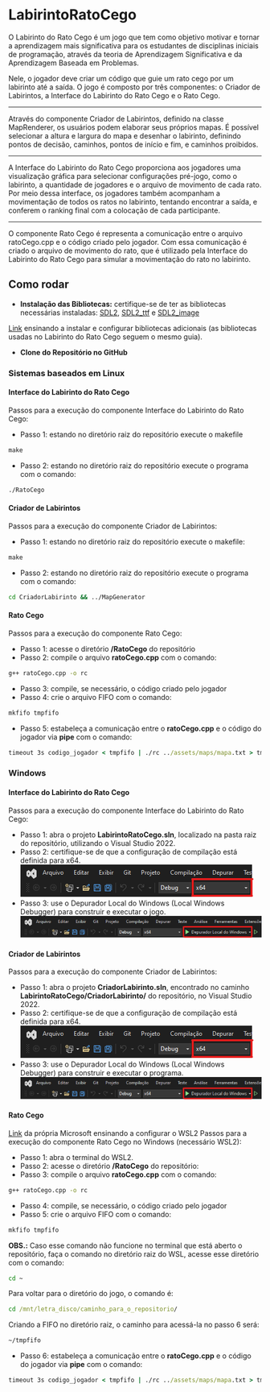 # LabirintoRatoCego

O Labirinto do Rato Cego é um jogo que tem como objetivo motivar e tornar a aprendizagem mais significativa para os estudantes de disciplinas iniciais de programação, através da teoria de Aprendizagem Significativa e da Aprendizagem Baseada em Problemas.

Nele, o jogador deve criar um código que guie um rato cego por um labirinto até a saída. O jogo é composto por três componentes: o Criador de Labirintos, a Interface do Labirinto do Rato Cego e o Rato Cego.
___
Através do componente Criador de Labirintos, definido na classe MapRenderer, os usuários podem elaborar seus próprios mapas. É possível selecionar a altura e largura do mapa e desenhar o labirinto, definindo pontos de decisão, caminhos, pontos de início e fim, e caminhos proibidos.

___
A Interface do Labirinto do Rato Cego proporciona aos jogadores uma visualização gráfica para selecionar configurações pré-jogo, como o labirinto, a quantidade de jogadores e o arquivo de movimento de cada rato. Por meio dessa interface, os jogadores também acompanham a movimentação de todos os ratos no labirinto, tentando encontrar a saída, e conferem o ranking final com a colocação de cada participante.

___
O componente Rato Cego é representa a comunicação entre o arquivo ratoCego.cpp e o código criado pelo jogador. Com essa comunicação é criado o arquivo de movimento do rato, que é utilizado pela Interface do Labirinto do Rato Cego para simular a movimentação do rato no labirinto.



## Como rodar

- **Instalação das Bibliotecas:** certifique-se de ter as bibliotecas necessárias instaladas: [SDL2](https://lazyfoo.net/tutorials/SDL/01_hello_SDL/index.php), [SDL2_ttf](https://github.com/libsdl-org/SDL_ttf/releases) e [SDL2_image](https://github.com/libsdl-org/SDL_image/releases)
  
[Link](https://lazyfoo.net/tutorials/SDL/06_extension_libraries_and_loading_other_image_formats/index.php) ensinando a instalar e configurar bibliotecas adicionais (as bibliotecas usadas no Labirinto do Rato Cego seguem o mesmo guia).
- **Clone do Repositório no GitHub**

### Sistemas baseados em Linux

#### Interface do Labirinto do Rato Cego
Passos para a execução do componente Interface do Labirinto do Rato Cego:
- Passo 1: estando no diretório raiz do repositório execute o makefile
```cmd
make
```
- Passo 2: estando no diretório raiz do repositório execute o programa com o comando:
```cmd
./RatoCego
```

#### Criador de Labirintos
Passos para a execução do componente Criador de Labirintos:
- Passo 1: estando no diretório raiz do repositório execute o makefile:
```cmd
make
```
- Passo 2: estando no diretório raiz do repositório execute o programa com o comando:
```cmd
cd CriadorLabirinto && ../MapGenerator
```

#### Rato Cego
Passos para a execução do componente Rato Cego:
- Passo 1: acesse o diretório **/RatoCego** do repositório
- Passo 2: compile o arquivo **ratoCego.cpp** com o comando:
```cmd
g++ ratoCego.cpp -o rc
```
- Passo 3: compile, se necessário, o código criado pelo jogador
- Passo 4: crie o arquivo FIFO com o comando:
```cmd
mkfifo tmpfifo
```
- Passo 5: estabeleça a comunicação entre o **ratoCego.cpp** e o código do jogador via **pipe** com o comando:
```cmd
timeout 3s codigo_jogador < tmpfifo | ./rc ../assets/maps/mapa.txt > tmpfifo
```

### Windows

#### Interface do Labirinto do Rato Cego
Passos para a execução do componente Interface do Labirinto do Rato Cego:
- Passo 1: abra o projeto **LabirintoRatoCego.sln**, localizado na pasta raiz do repositório, utilizando o Visual Studio 2022.
- Passo 2: certifique-se de que a configuração de compilação está definida para x64.
![image](assets/doc/vs64.png)
- Passo 3: use o Depurador Local do Windows (Local Windows Debugger) para construir e executar o jogo.
![image](assets/doc/vcD.png)

#### Criador de Labirintos
Passos para a execução do componente Criador de Labirintos:
- Passo 1: abra o projeto **CriadorLabirinto.sln**, encontrado no caminho **LabirintoRatoCego/CriadorLabirinto/** do repositório, no Visual Studio 2022.
- Passo 2: certifique-se de que a configuração de compilação está definida para x64.
![image](assets/doc/vs64.png)
- Passo 3: use o Depurador Local do Windows (Local Windows Debugger) para construir e executar o programa.
![image](assets/doc/vcD.png)

#### Rato Cego
[Link](https://learn.microsoft.com/pt-br/windows/wsl/install) da própria Microsoft ensinando a configurar o WSL2
Passos para a execução do componente Rato Cego no Windows (necessário WSL2):

- Passo 1: abra o terminal do WSL2.
- Passo 2: acesse o diretório **/RatoCego** do repositório:
- Passo 3: compile o arquivo **ratoCego.cpp** com o comando:
```cmd
g++ ratoCego.cpp -o rc
```
- Passo 4: compile, se necessário, o código criado pelo jogador
- Passo 5: crie o arquivo FIFO com o comando:
```cmd
mkfifo tmpfifo
```
**OBS.:** Caso esse comando não funcione no terminal que está aberto o repositório, faça o comando no diretório raiz do WSL, acesse esse diretório com o comando:
```cmd
cd ~
```
Para voltar para o diretório do jogo, o comando é:
```cmd
cd /mnt/letra_disco/caminho_para_o_repositorio/
```
Criando a FIFO no diretório raiz, o caminho para acessá-la no passo 6 será:
```cmd
~/tmpfifo
```
- Passo 6: estabeleça a comunicação entre o **ratoCego.cpp** e o código do jogador via **pipe** com o comando:
```cmd
timeout 3s codigo_jogador < tmpfifo | ./rc ../assets/maps/mapa.txt > tmpfifo
```
